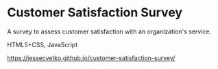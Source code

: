 # Customer Satisfaction Survey
A survey to assess customer satisfaction with an organization's service.

HTML5+CSS, JavaScript

https://jessecvetko.github.io/customer-satisfaction-survey/
